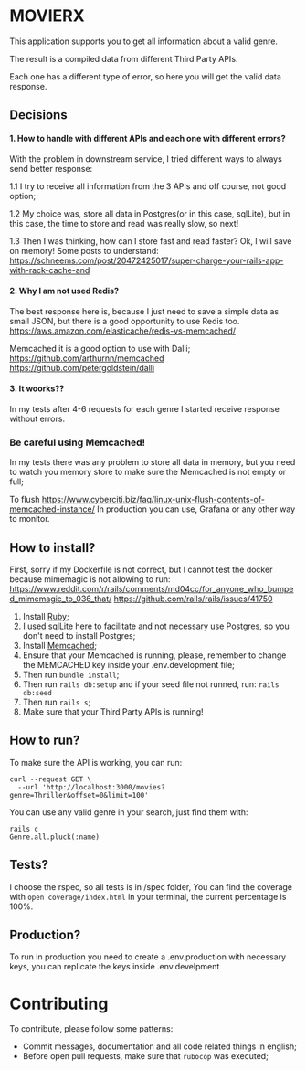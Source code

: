 # MOVIERX

This application supports you to get all information about a valid genre.

The result is a compiled data from different Third Party APIs.

Each one has a different type of error, so here you will get the valid
data response.

## Decisions

#### 1. How to handle with different APIs and each one with different errors?

With the problem in downstream service, I tried different ways to always send better response:

1.1 I try to receive all information from the 3 APIs and off course, not good option;

1.2 My choice was, store all data in Postgres(or in this case, sqlLite), but in this case,
the time to store and read was really slow, so next!

1.3 Then I was thinking, how can I store fast and read faster? Ok, I will save on memory!
Some posts to understand:
https://schneems.com/post/20472425017/super-charge-your-rails-app-with-rack-cache-and

#### 2. Why I am not used Redis?

The best response here is, because I just need to save a simple data as small JSON, but there is a good opportunity to use Redis too.
https://aws.amazon.com/elasticache/redis-vs-memcached/

Memcached it is a good option to use with Dalli;
https://github.com/arthurnn/memcached
https://github.com/petergoldstein/dalli

#### 3. It woorks??

In my tests after 4-6 requests for each genre I started receive response without errors.

### Be careful using Memcached!
In my tests there was any problem to store all data in memory, but you need to watch you memory store to make sure the Memcached is not empty or full;

To flush https://www.cyberciti.biz/faq/linux-unix-flush-contents-of-memcached-instance/
In production you can use, Grafana or any other way to monitor.

## How to install?

First, sorry if my Dockerfile is not correct, but I cannot test the docker because mimemagic is not allowing to run:
https://www.reddit.com/r/rails/comments/md04cc/for_anyone_who_bumped_mimemagic_to_036_that/
https://github.com/rails/rails/issues/41750

1. Install [Ruby](https://www.ruby-lang.org/pt/downloads/);
2. I used sqlLite here to facilitate and not necessary use Postgres, so you don't need to install Postgres;
3. Install [Memcached](https://memcached.org/downloads);
4. Ensure that your Memcached is running, please, remember to change the  MEMCACHED key inside your .env.development file;
5. Then run `bundle install`;
6. Then run `rails db:setup` and if your seed file not runned, run: `rails db:seed`
7. Then run `rails s`;
8. Make sure that your Third Party APIs is running!

## How to run?

To make sure the API is working, you can run:

    curl --request GET \
      --url 'http://localhost:3000/movies?genre=Thriller&offset=0&limit=100'

You can use any valid genre in your search, just find them with:

    rails c
    Genre.all.pluck(:name)

## Tests?

I choose the rspec, so all tests is in /spec folder,
You can find the coverage with `open coverage/index.html` in your terminal, the current percentage is 100%.

## Production?

To run in production you need to create a .env.production with necessary keys, you can replicate the keys inside .env.develpment

# Contributing

To contribute, please follow some patterns:

-   Commit messages, documentation and all code related things in english;
-   Before open pull requests, make sure that  `rubocop` was executed;
